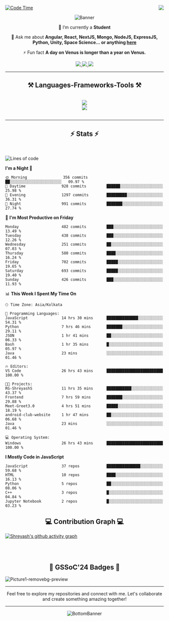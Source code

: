 <div>
 
<img align="right" src="https://visitor-badge.laobi.icu/badge?page_id=shreyash3087.shreyash3087" />

 [![Code Time](https://wakatime.com/badge/user/cd5f70df-e644-46f4-a03b-e1ce78615131.svg)](https://wakatime.com/@cd5f70df-e644-46f4-a03b-e1ce78615131)
 
</div>


<div align="center">
 
![Banner](https://github.com/user-attachments/assets/fe33d289-b057-4d85-ad76-3103802aa9e1)

</div>


<div align="center">
 
 🔭 I’m currently a **Student** 

💬 Ask me about **Angular, React, NextJS, Mongo, NodeJS, ExpressJS, Python, Unity, Space Science... or anything [here](https://github.com/shreyash3087/shreyash3087/issues)**

⚡ Fun fact **A day on Venus is longer than a year on Venus.**

</div>
 
<div align="center"> 
  <a href="mailto:shreyash3087@gmail.com">
    <img src="https://img.shields.io/badge/Gmail-333333?style=for-the-badge&logo=gmail&logoColor=red" />
  </a>
  <a href="https://www.linkedin.com/in/shreyash-srivastava-1a1161280" target="_blank">
    <img src="https://img.shields.io/badge/LinkedIn-0077B5?style=for-the-badge&logo=linkedin&logoColor=white" target="_blank" />
  </a>
  <a href="https://github.com/shreyash3087" target="_blank">
     <img src="https://img.shields.io/badge/Github-FF5722?style=for-the-badge&logo=github&logoColor=white" target="_blank" />
  </a>
</div>
<hr/>
 
<h2 align="center">⚒️ Languages-Frameworks-Tools ⚒️</h2>
<br/>
<div align="center">
    <img src="https://skillicons.dev/icons?i=react,bootstrap,html,css,vscode,github,figma,cpp,vercel,netlify" /><br>
    <img src="https://skillicons.dev/icons?i=tailwind,git,nodejs,python,javascript,typescript,express,firebase,mongodb,nextjs,unity,azure,blender" /><br>
</div>

<br/>
<hr/>

<h2 align="center">⚡ Stats ⚡</h2>

<br>
<div>
 
 
<!--START_SECTION:waka-->
![Lines of code](https://img.shields.io/badge/From%20Hello%20World%20I%27ve%20Written-4.2%20million%20lines%20of%20code-blue)

**I'm a Night 🦉** 

```text
🌞 Morning                356 commits         ██░░░░░░░░░░░░░░░░░░░░░░░   09.97 % 
🌆 Daytime                928 commits         ██████░░░░░░░░░░░░░░░░░░░   25.98 % 
🌃 Evening                1297 commits        █████████░░░░░░░░░░░░░░░░   36.31 % 
🌙 Night                  991 commits         ███████░░░░░░░░░░░░░░░░░░   27.74 % 
```
📅 **I'm Most Productive on Friday** 

```text
Monday                   482 commits         ███░░░░░░░░░░░░░░░░░░░░░░   13.49 % 
Tuesday                  438 commits         ███░░░░░░░░░░░░░░░░░░░░░░   12.26 % 
Wednesday                251 commits         ██░░░░░░░░░░░░░░░░░░░░░░░   07.03 % 
Thursday                 580 commits         ████░░░░░░░░░░░░░░░░░░░░░   16.24 % 
Friday                   702 commits         █████░░░░░░░░░░░░░░░░░░░░   19.65 % 
Saturday                 693 commits         █████░░░░░░░░░░░░░░░░░░░░   19.40 % 
Sunday                   426 commits         ███░░░░░░░░░░░░░░░░░░░░░░   11.93 % 
```


📊 **This Week I Spent My Time On** 

```text
🕑︎ Time Zone: Asia/Kolkata

💬 Programming Languages: 
JavaScript               14 hrs 30 mins      ██████████████░░░░░░░░░░░   54.31 % 
Python                   7 hrs 46 mins       ███████░░░░░░░░░░░░░░░░░░   29.11 % 
JSON                     1 hr 41 mins        ██░░░░░░░░░░░░░░░░░░░░░░░   06.33 % 
Bash                     1 hr 35 mins        █░░░░░░░░░░░░░░░░░░░░░░░░   05.97 % 
Java                     23 mins             ░░░░░░░░░░░░░░░░░░░░░░░░░   01.46 % 

🔥 Editors: 
VS Code                  26 hrs 43 mins      █████████████████████████   100.00 % 

🐱‍💻 Projects: 
RG-ShreyashS             11 hrs 35 mins      ███████████░░░░░░░░░░░░░░   43.37 % 
Frontend                 7 hrs 59 mins       ███████░░░░░░░░░░░░░░░░░░   29.88 % 
Meet-Greet3.0            4 hrs 51 mins       █████░░░░░░░░░░░░░░░░░░░░   18.19 % 
android-club-website     1 hr 47 mins        ██░░░░░░░░░░░░░░░░░░░░░░░   06.68 % 
Java                     23 mins             ░░░░░░░░░░░░░░░░░░░░░░░░░   01.46 % 

💻 Operating System: 
Windows                  26 hrs 43 mins      █████████████████████████   100.00 % 
```

**I Mostly Code in JavaScript** 

```text
JavaScript               37 repos            ███████████████░░░░░░░░░░   59.68 % 
HTML                     10 repos            ████░░░░░░░░░░░░░░░░░░░░░   16.13 % 
Python                   5 repos             ██░░░░░░░░░░░░░░░░░░░░░░░   08.06 % 
C++                      3 repos             █░░░░░░░░░░░░░░░░░░░░░░░░   04.84 % 
Jupyter Notebook         2 repos             █░░░░░░░░░░░░░░░░░░░░░░░░   03.23 % 
```




<!--END_SECTION:waka-->

</div>

<div>
  <div align="center" ><h2 align="center">💻 Contribution Graph 💻</h2></div>
 
  [![Shreyash's github activity graph](https://github-readme-activity-graph.vercel.app/graph?username=shreyash3087&hide_border=true&theme=github)](https://github.com/ashutosh00710/github-readme-activity-graph)
 
</div>

<br/><br/>

<h2 align="center">🔰 GSSoC'24 Badges 🔰</h2>

![Picture1-removebg-preview](https://github.com/user-attachments/assets/4ece96a5-043a-44df-b51b-40738d3603ff)

<div align="center"> 
  <hr/>
  Feel free to explore my repositories and connect with me. Let's collaborate and create something amazing together!
  <hr/>
</div>

<div align="center">
 
![BottomBanner](https://github.com/user-attachments/assets/7afe064f-9b9f-401d-bec1-35c8625bb3dc)

</div>

